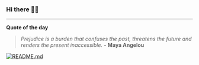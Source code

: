 ### Hi there 👋🏻


---

**Quote of the day**

> *Prejudice is a burden that confuses the past, threatens the future and renders the present inaccessible.* - **Maya Angelou** 

[![README.md](https://github.com/marcolovazzano/marcolovazzano/actions/workflows/readme.yml/badge.svg?branch=main)](https://github.com/marcolovazzano/marcolovazzano/actions/workflows/readme.yml)
